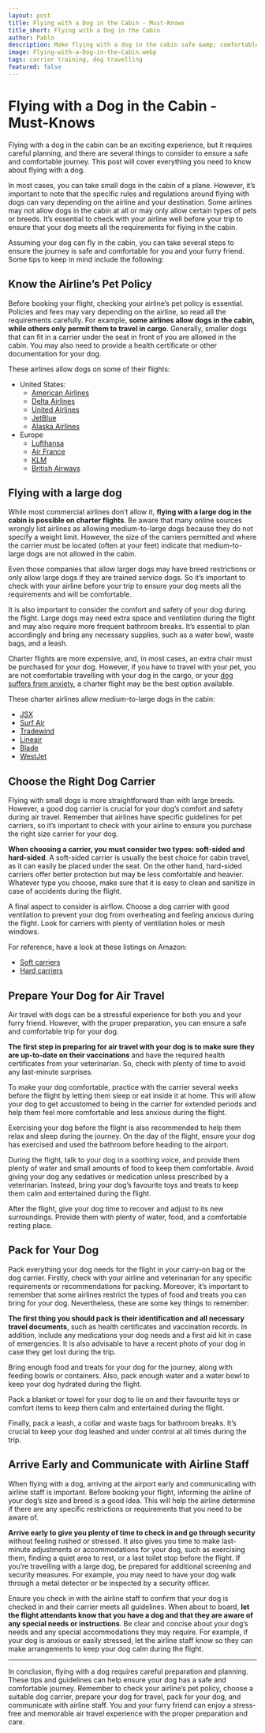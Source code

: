 ```yaml
---
layout: post
title: Flying with a Dog in the Cabin - Must-Knows
title_short: Flying with a Dog in the Cabin
author: Pablo
description: Make flying with a dog in the cabin safe &amp; comfortable with our comprehensive guide. Learn 5 must-know tips for a stress-free journey with your furry friend.
image: Flying-with-a-Dog-in-the-Cabin.webp
tags: carrier training, dog travelling
featured: false
---
```


# Flying with a Dog in the Cabin - Must-Knows

Flying with a dog in the cabin can be an exciting experience, but it requires careful planning, and there are several things to consider to ensure a safe and comfortable journey. This post will cover everything you need to know about flying with a dog.

In most cases, you can take small dogs in the cabin of a plane. However, it’s important to note that the specific rules and regulations around flying with dogs can vary depending on the airline and your destination. Some airlines may not allow dogs in the cabin at all or may only allow certain types of pets or breeds. It’s essential to check with your airline well before your trip to ensure that your dog meets all the requirements for flying in the cabin.

Assuming your dog can fly in the cabin, you can take several steps to ensure the journey is safe and comfortable for you and your furry friend. Some tips to keep in mind include the following:

## Know the Airline’s Pet Policy

Before booking your flight, checking your airline’s pet policy is essential. Policies and fees may vary depending on the airline, so read all the requirements carefully. For example, **some airlines allow dogs in the cabin, while others only permit them to travel in cargo**. Generally, smaller dogs that can fit in a carrier under the seat in front of you are allowed in the cabin. You may also need to provide a health certificate or other documentation for your dog.

These airlines allow dogs on some of their flights:

- United States:
  - [American Airlines](https://www.aa.com/i18n/travel-info/special-assistance/pets.jsp)
  - [Delta Airlines](https://www.delta.com/us/en/pet-travel/overview)
  - [United Airlines](https://www.united.com/en/us/fly/travel/traveling-with-pets.html)
  - [JetBlue](https://www.jetblue.com/traveling-together/traveling-with-pets)
  - [Alaska Airlines](https://www.alaskaair.com/content/travel-info/policies/pets-traveling-with-pets/pets-in-cabin)
- Europe
  - [Lufthansa](https://www.lufthansa.com/be/en/travelling-with-animals)
  - [Air France](https://wwws.airfrance.fr/en/information/passagers/voyager-avec-son-animal-chien-chat)
  - [KLM](https://www.klm.com/information/pets)
  - [British Airways](https://www.britishairways.com/en-gb/information/travel-assistance/travelling-with-pets)

## Flying with a large dog

While most commercial airlines don’t allow it, **flying with a large dog in the cabin is possible on charter flights**. Be aware that many online sources wrongly list airlines as allowing medium-to-large dogs because they do not specify a weight limit. However, the size of the carriers permitted and where the carrier must be located (often at your feet) indicate that medium-to-large dogs are not allowed in the cabin.

Even those companies that allow larger dogs may have breed restrictions or only allow large dogs if they are trained service dogs. So it’s important to check with your airline before your trip to ensure your dog meets all the requirements and will be comfortable.

It is also important to consider the comfort and safety of your dog during the flight. Large dogs may need extra space and ventilation during the flight and may also require more frequent bathroom breaks. It’s essential to plan accordingly and bring any necessary supplies, such as a water bowl, waste bags, and a leash.

Charter flights are more expensive, and, in most cases, an extra chair must be purchased for your dog. However, if you have to travel with your pet, you are not comfortable travelling with your dog in the cargo, or your [dog suffers from anxiety](blog/6-tips-to-help-a-dog-with-kennel-anxiety), a charter flight may be the best option available.

These charter airlines allow medium-to-large dogs in the cabin:

- [JSX](https://www.jsx.com/petpolicy)
- [Surf Air](https://www.surfair.com/us/legal/#section-7)
- [Tradewind](https://www.flytradewind.com/blog/aviation-private-aviation-for-pets-when-dogs-fly-tradewind/)
- [Lineair](https://www.linearair.com/air-taxi-for-leisure/)
- [Blade](https://www.blade.com/p/pets)
- [WestJet](https://www.westjet.com/en-ca/pets)

## Choose the Right Dog Carrier

Flying with small dogs is more straightforward than with large breeds. However, a good dog carrier is crucial for your dog’s comfort and safety during air travel. Remember that airlines have specific guidelines for pet carriers, so it’s important to check with your airline to ensure you purchase the right size carrier for your dog.

**When choosing a carrier, you must consider two types: soft-sided and hard-sided**. A soft-sided carrier is usually the best choice for cabin travel, as it can easily be placed under the seat. On the other hand, hard-sided carriers offer better protection but may be less comfortable and heavier. Whatever type you choose, make sure that it is easy to clean and sanitize in case of accidents during the flight.

A final aspect to consider is airflow. Choose a dog carrier with good ventilation to prevent your dog from overheating and feeling anxious during the flight. Look for carriers with plenty of ventilation holes or mesh windows.

For reference, have a look at these listings on Amazon:

- [Soft carriers](https://amzn.to/3ZXURuv)
- [Hard carriers](https://amzn.to/3GuQboI)

## Prepare Your Dog for Air Travel

Air travel with dogs can be a stressful experience for both you and your furry friend. However, with the proper preparation, you can ensure a safe and comfortable trip for your dog.

**The first step in preparing for air travel with your dog is to make sure they are up-to-date on their vaccinations** and have the required health certificates from your veterinarian. So, check with plenty of time to avoid any last-minute surprises.

To make your dog comfortable, practice with the carrier several weeks before the flight by letting them sleep or eat inside it at home. This will allow your dog to get accustomed to being in the carrier for extended periods and help them feel more comfortable and less anxious during the flight.

Exercising your dog before the flight is also recommended to help them relax and sleep during the journey. On the day of the flight, ensure your dog has exercised and used the bathroom before heading to the airport.

During the flight, talk to your dog in a soothing voice, and provide them plenty of water and small amounts of food to keep them comfortable. Avoid giving your dog any sedatives or medication unless prescribed by a veterinarian. Instead, bring your dog’s favourite toys and treats to keep them calm and entertained during the flight.

After the flight, give your dog time to recover and adjust to its new surroundings. Provide them with plenty of water, food, and a comfortable resting place.

## Pack for Your Dog

Pack everything your dog needs for the flight in your carry-on bag or the dog carrier. Firstly, check with your airline and veterinarian for any specific requirements or recommendations for packing. Moreover, it’s important to remember that some airlines restrict the types of food and treats you can bring for your dog. Nevertheless, these are some key things to remember:

**The first thing you should pack is their identification and all necessary travel documents**, such as health certificates and vaccination records. In addition, include any medications your dog needs and a first aid kit in case of emergencies. It is also advisable to have a recent photo of your dog in case they get lost during the trip.

Bring enough food and treats for your dog for the journey, along with feeding bowls or containers. Also, pack enough water and a water bowl to keep your dog hydrated during the flight.

Pack a blanket or towel for your dog to lie on and their favourite toys or comfort items to keep them calm and entertained during the flight.

Finally, pack a leash, a collar and waste bags for bathroom breaks. It’s crucial to keep your dog leashed and under control at all times during the trip.

## Arrive Early and Communicate with Airline Staff

When flying with a dog, arriving at the airport early and communicating with airline staff is important. Before booking your flight, informing the airline of your dog’s size and breed is a good idea. This will help the airline determine if there are any specific restrictions or requirements that you need to be aware of.

**Arrive early to give you plenty of time to check in and go through security** without feeling rushed or stressed. It also gives you time to make last-minute adjustments or accommodations for your dog, such as exercising them, finding a quiet area to rest, or a last toilet stop before the flight. If you’re travelling with a large dog, be prepared for additional screening and security measures. For example, you may need to have your dog walk through a metal detector or be inspected by a security officer.

Ensure you check in with the airline staff to confirm that your dog is checked in and their carrier meets all guidelines. When about to board, **let the flight attendants know that you have a dog and that they are aware of any special needs or instructions**. Be clear and concise about your dog’s needs and any special accommodations they may require. For example, if your dog is anxious or easily stressed, let the airline staff know so they can make arrangements to keep your dog calm during the flight.

---

In conclusion, flying with a dog requires careful preparation and planning. These tips and guidelines can help ensure your dog has a safe and comfortable journey. Remember to check your airline’s pet policy, choose a suitable dog carrier, prepare your dog for travel, pack for your dog, and communicate with airline staff. You and your furry friend can enjoy a stress-free and memorable air travel experience with the proper preparation and care.

